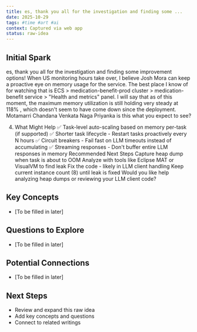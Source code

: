 ```yaml
---
title: es, thank you all for the investigation and finding some ...
date: 2025-10-29
tags: #time #art #ai
context: Captured via web app
status: raw-idea
---
```


## Initial Spark

es, thank you all for the investigation and finding some improvement options! When US monitoring hours take over, I believe Josh Mora can keep a proactive eye on memory usage for the service. The best place I know of for watching that is ECS > medication-benefit-prod cluster > medication-benefit service > "Health and metrics" panel. I will say that as of this moment, the maximum memory utilization is still holding very steady at 118% , which doesn't seem to have come down since the deployment. Motamarri Chandana Venkata Naga Priyanka is this what you expect to see?


4. What Might Help
✅ Task-level auto-scaling based on memory per-task (if supported)
✅ Shorter task lifecycle - Restart tasks proactively every N hours
✅ Circuit breakers - Fail fast on LLM timeouts instead of accumulating
✅ Streaming responses - Don't buffer entire LLM responses in memory
Recommended Next Steps
Capture heap dump when task is about to OOM
Analyze with tools like Eclipse MAT or VisualVM to find leak
Fix the code - likely in LLM client handling
Keep current instance count (8) until leak is fixed
Would you like help analyzing heap dumps or reviewing your LLM client code?

## Key Concepts

- [To be filled in later]

## Questions to Explore

- [To be filled in later]

## Potential Connections

- [To be filled in later]

## Next Steps

- Review and expand this raw idea
- Add key concepts and questions
- Connect to related writings
